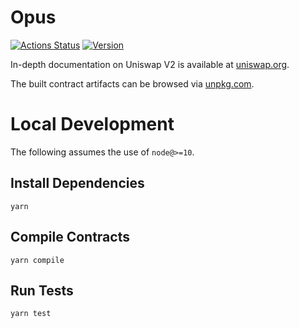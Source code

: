 # Opus

[![Actions Status](https://github.com/opus-fi/opus-core/workflows/CI/badge.svg)](https://github.com/opus-fi/opus-core/actions)
[![Version](https://img.shields.io/npm/v/@opus-fi/core)](https://www.npmjs.com/package/@opus-fi/core)

In-depth documentation on Uniswap V2 is available at [uniswap.org](https://uniswap.org/docs).

The built contract artifacts can be browsed via [unpkg.com](https://unpkg.com/browse/@opus-fi/core@latest/).

# Local Development

The following assumes the use of `node@>=10`.

## Install Dependencies

`yarn`

## Compile Contracts

`yarn compile`

## Run Tests

`yarn test`
